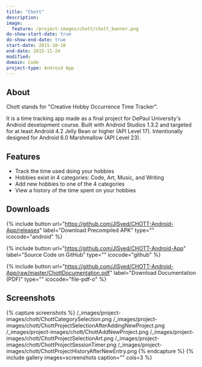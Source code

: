 ```yaml
---
title: "Chott"
description:
image:
  feature: /project-images/chott/chott_banner.png
do-show-start-date: true
do-show-end-date: true
start-date: 2015-10-18
end-date: 2015-11-24
modified:
domain: Code
project-type: Android App
---
```


## About

Chott stands for "Creative Hobby Occurrence Time Tracker".

It is a time tracking app made as a final project for DePaul University's Android development course. Built with Android Studios 1.3.2 and targeted for at least Android 4.2 Jelly Bean or higher (API Level 17). Intentionally designed for Android 6.0 Marshmallow (API Level 23).

## Features

 - Track the time used doing your hobbies
 - Hobbies exist in 4 categories: Code, Art, Music, and Writing
 - Add new hobbies to one of the 4 categories
 - View a history of the time spent on your hobbies

## Downloads

{% include button url="https://github.com/JISyed/CHOTT-Android-App/releases" label="Download Precompiled APK" type="" icocode="android" %}

{% include button url="https://github.com/JISyed/CHOTT-Android-App" label="Source Code on GitHub" type="" icocode="github" %}

{% include button url="https://github.com/JISyed/CHOTT-Android-App/raw/master/ChottDocumentation.pdf" label="Download Documentation (PDF)" type="" icocode="file-pdf-o" %}


## Screenshots

 {% capture screenshots %}
 	/_images/project-images/chott/ChottCategorySelection.png
 	/_images/project-images/chott/ChottProjectSelectionAfterAddingNewProject.png
 	/_images/project-images/chott/ChottAddNewProject.png
    /_images/project-images/chott/ChottProjectSelectionArt.png
    /_images/project-images/chott/ChottProjectSessionTimer.png
    /_images/project-images/chott/ChottProjectHistoryAfterNewEntry.png
 {% endcapture %}
 {% include gallery images=screenshots caption="" cols=3 %}
